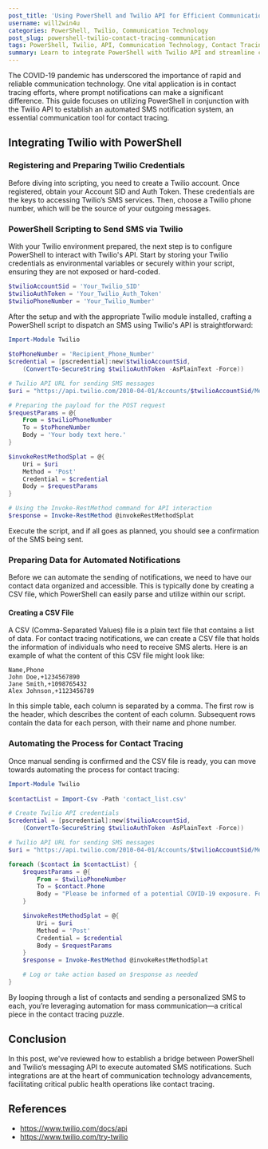 ```yaml
---
post_title: 'Using PowerShell and Twilio API for Efficient Communication in Contact Tracing'
username: will2win4u
categories: PowerShell, Twilio, Communication Technology
post_slug: powershell-twilio-contact-tracing-communication
tags: PowerShell, Twilio, API, Communication Technology, Contact Tracing
summary: Learn to integrate PowerShell with Twilio API and streamline communication for COVID-19 contact tracing initiatives.
---
```


The COVID-19 pandemic has underscored the importance of rapid and reliable communication technology. One vital application is in contact tracing efforts, where prompt notifications can make a significant difference. This guide focuses on utilizing PowerShell in conjunction with the Twilio API to establish an automated SMS notification system, an essential communication tool for contact tracing.

## Integrating Twilio with PowerShell

### Registering and Preparing Twilio Credentials

Before diving into scripting, you need to create a Twilio account. Once registered, obtain your Account SID and Auth Token. These credentials are the keys to accessing Twilio’s SMS services. Then, choose a Twilio phone number, which will be the source of your outgoing messages.

### PowerShell Scripting to Send SMS via Twilio

With your Twilio environment prepared, the next step is to configure PowerShell to interact with Twilio's API. Start by storing your Twilio credentials as environmental variables or securely within your script, ensuring they are not exposed or hard-coded.

```powershell
$twilioAccountSid = 'Your_Twilio_SID'
$twilioAuthToken = 'Your_Twilio_Auth_Token'
$twilioPhoneNumber = 'Your_Twilio_Number'
```

After the setup and with the appropriate Twilio module installed, crafting a PowerShell script to dispatch an SMS using Twilio's API is straightforward:

```powershell
Import-Module Twilio
	
$toPhoneNumber = 'Recipient_Phone_Number'
$credential = [pscredential]:new($twilioAccountSid,
    (ConvertTo-SecureString $twilioAuthToken -AsPlainText -Force))

# Twilio API URL for sending SMS messages
$uri = "https://api.twilio.com/2010-04-01/Accounts/$twilioAccountSid/Messages.json"

# Preparing the payload for the POST request
$requestParams = @{
    From = $twilioPhoneNumber
    To = $toPhoneNumber
    Body = 'Your body text here.'
}

$invokeRestMethodSplat = @{
    Uri = $uri
    Method = 'Post'
    Credential = $credential
    Body = $requestParams
}

# Using the Invoke-RestMethod command for API interaction
$response = Invoke-RestMethod @invokeRestMethodSplat
```

Execute the script, and if all goes as planned, you should see a confirmation of the SMS being sent.

### Preparing Data for Automated Notifications

Before we can automate the sending of notifications, we need to have our contact data organized and accessible. This is typically done by creating a CSV file, which PowerShell can easily parse and utilize within our script.

#### Creating a CSV File

A CSV (Comma-Separated Values) file is a plain text file that contains a list of data. For contact tracing notifications, we can create a CSV file that holds the information of individuals who need to receive SMS alerts. Here is an example of what the content of this CSV file might look like:

```csv
Name,Phone
John Doe,+1234567890
Jane Smith,+1098765432
Alex Johnson,+1123456789
```

In this simple table, each column is separated by a comma. The first row is the header, which describes the content of each column. Subsequent rows contain the data for each person, with their name and phone number.

### Automating the Process for Contact Tracing

Once manual sending is confirmed and the CSV file is ready, you can move towards automating the process for contact tracing:

```powershell
Import-Module Twilio
	
$contactList = Import-Csv -Path 'contact_list.csv'

# Create Twilio API credentials
$credential = [pscredential]:new($twilioAccountSid,
    (ConvertTo-SecureString $twilioAuthToken -AsPlainText -Force))

# Twilio API URL for sending SMS messages
$uri = "https://api.twilio.com/2010-04-01/Accounts/$twilioAccountSid/Messages.json"

foreach ($contact in $contactList) {
    $requestParams = @{
        From = $twilioPhoneNumber
        To = $contact.Phone
        Body = "Please be informed of a potential COVID-19 exposure. Follow public health guidelines."
    }

    $invokeRestMethodSplat = @{
        Uri = $uri
        Method = 'Post'
        Credential = $credential
        Body = $requestParams
    }
    $response = Invoke-RestMethod @invokeRestMethodSplat

    # Log or take action based on $response as needed
}
```

By looping through a list of contacts and sending a personalized SMS to each, you’re leveraging automation for mass communication—a critical piece in the contact tracing puzzle.

## Conclusion

In this post, we've reviewed how to establish a bridge between PowerShell and Twilio’s messaging API to execute automated SMS notifications. Such integrations are at the heart of communication technology advancements, facilitating critical public health operations like contact tracing.

## References
- https://www.twilio.com/docs/api
- https://www.twilio.com/try-twilio

